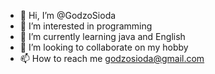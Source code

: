 - 👋 Hi, I’m @GodzoSioda
- 👀 I’m interested in programming
- 🌱 I’m currently learning java and English
- 💞️ I’m looking to collaborate on my hobby
- 📫 How to reach me godzosioda@gmail.com

<!---
GodzoSioda/GodzoSioda is a ✨ special ✨ repository because its `README.md` (this file) appears on your GitHub profile.
You can click the Preview link to take a look at your changes.
--->
